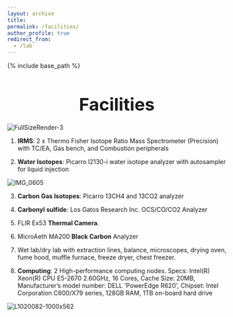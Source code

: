 ```yaml
---
layout: archive
title:
permalink: /facilities/
author_profile: true
redirect_from:
  - /lab
---
```


{% include base_path %}

<h1 style="font-size: 40px; font-weight: bold; text-align: center; margin-bottom: 0.5em;">Facilities</h1>

<img src="http://berkelha.people.uic.edu/wp-content/uploads/FullSizeRender-3.jpg" alt="FullSizeRender-3" class="half-width-image" />

1) **IRMS**: 2 x Thermo Fisher Isotope Ratio Mass Spectrometer (Precision) with TC/EA, Gas bench, and Combustion peripherals

2) **Water Isotopes**: Picarro l2130-i water isotope analyzer with autosampler for liquid injection

![IMG_0605](http://berkelha.people.uic.edu/wp-content/uploads/IMG_0605.jpg)

3) **Carbon Gas Isotopes**: Picarro 13CH4 and 13CO2 analyzer

4) **Carbonyl sulfide**: Los Gatos Research Inc. OCS/CO/CO2 Analyzer

5) FLIR Ex53 **Thermal Camera**.

6) MicroAeth MA200 **Black Carbon** Analyzer

7) Wet lab/dry lab with extraction lines, balance, microscopes, drying oven, fume hood, muffle furnace, freeze dryer, chest freezer.

8) **Computing**: 2 High-performance computing nodes. Specs: Intel(R) Xeon(R) CPU E5-2670 2.60GHz, 16 Cores, Cache Size: 20MB, Manufacturer’s model number: DELL 'PowerEdge R620', Chipset: Intel Corporation C600/X79 series, 128GB RAM, 1TB on-board hard drive

![L1020082-1000x562](http://berkelha.people.uic.edu/wp-content/uploads/2014/11/L1020082-1000x562.jpg)
